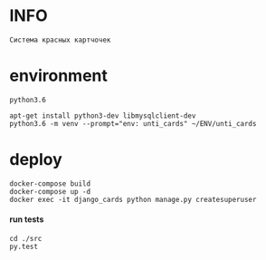 

# INFO
    Система красных картчочек



# environment
    python3.6
    
    apt-get install python3-dev libmysqlclient-dev
    python3.6 -m venv --prompt="env: unti_cards" ~/ENV/unti_cards

# deploy 
    docker-compose build
    docker-compose up -d
    docker exec -it django_cards python manage.py createsuperuser

#### run tests
    cd ./src
    py.test


